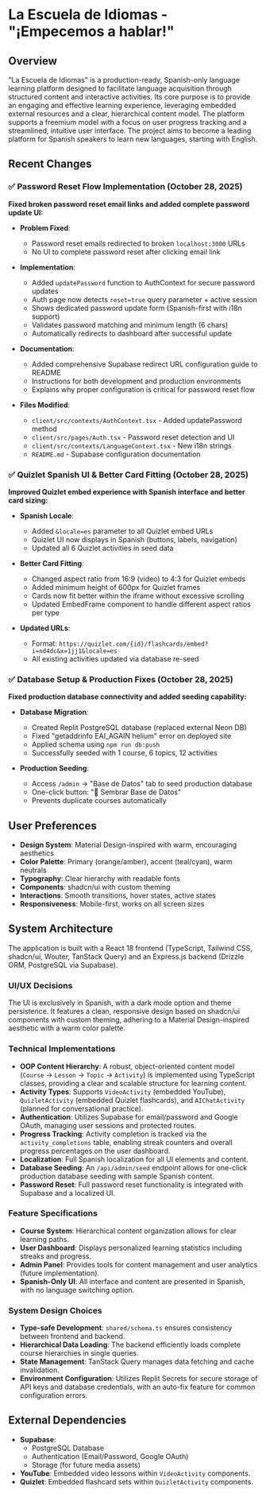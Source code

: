 # La Escuela de Idiomas - "¡Empecemos a hablar!"

## Overview

"La Escuela de Idiomas" is a production-ready, Spanish-only language learning platform designed to facilitate language acquisition through structured content and interactive activities. Its core purpose is to provide an engaging and effective learning experience, leveraging embedded external resources and a clear, hierarchical content model. The platform supports a freemium model with a focus on user progress tracking and a streamlined, intuitive user interface. The project aims to become a leading platform for Spanish speakers to learn new languages, starting with English.

## Recent Changes

### ✅ Password Reset Flow Implementation (October 28, 2025)
**Fixed broken password reset email links and added complete password update UI:**

- **Problem Fixed**:
  - Password reset emails redirected to broken `localhost:3000` URLs
  - No UI to complete password reset after clicking email link

- **Implementation**:
  - Added `updatePassword` function to AuthContext for secure password updates
  - Auth page now detects `reset=true` query parameter + active session
  - Shows dedicated password update form (Spanish-first with i18n support)
  - Validates password matching and minimum length (6 chars)
  - Automatically redirects to dashboard after successful update

- **Documentation**:
  - Added comprehensive Supabase redirect URL configuration guide to README
  - Instructions for both development and production environments
  - Explains why proper configuration is critical for password reset flow

- **Files Modified**:
  - `client/src/contexts/AuthContext.tsx` - Added updatePassword method
  - `client/src/pages/Auth.tsx` - Password reset detection and UI
  - `client/src/contexts/LanguageContext.tsx` - New i18n strings
  - `README.md` - Supabase configuration documentation

### ✅ Quizlet Spanish UI & Better Card Fitting (October 28, 2025)
**Improved Quizlet embed experience with Spanish interface and better card sizing:**

- **Spanish Locale**:
  - Added `&locale=es` parameter to all Quizlet embed URLs
  - Quizlet UI now displays in Spanish (buttons, labels, navigation)
  - Updated all 6 Quizlet activities in seed data

- **Better Card Fitting**:
  - Changed aspect ratio from 16:9 (video) to 4:3 for Quizlet embeds
  - Added minimum height of 600px for Quizlet frames
  - Cards now fit better within the iframe without excessive scrolling
  - Updated EmbedFrame component to handle different aspect ratios per type

- **Updated URLs**:
  - Format: `https://quizlet.com/{id}/flashcards/embed?i=nd4dc&x=1jj1&locale=es`
  - All existing activities updated via database re-seed

### ✅ Database Setup & Production Fixes (October 28, 2025)
**Fixed production database connectivity and added seeding capability:**

- **Database Migration**:
  - Created Replit PostgreSQL database (replaced external Neon DB)
  - Fixed "getaddrinfo EAI_AGAIN helium" error on deployed site
  - Applied schema using `npm run db:push`
  - Successfully seeded with 1 course, 6 topics, 12 activities

- **Production Seeding**:
  - Access `/admin` → "Base de Datos" tab to seed production database
  - One-click button: "🌱 Sembrar Base de Datos"
  - Prevents duplicate courses automatically

## User Preferences

- **Design System**: Material Design-inspired with warm, encouraging aesthetics
- **Color Palette**: Primary (orange/amber), accent (teal/cyan), warm neutrals
- **Typography**: Clear hierarchy with readable fonts
- **Components**: shadcn/ui with custom theming
- **Interactions**: Smooth transitions, hover states, active states
- **Responsiveness**: Mobile-first, works on all screen sizes

## System Architecture

The application is built with a React 18 frontend (TypeScript, Tailwind CSS, shadcn/ui, Wouter, TanStack Query) and an Express.js backend (Drizzle ORM, PostgreSQL via Supabase).

### UI/UX Decisions
The UI is exclusively in Spanish, with a dark mode option and theme persistence. It features a clean, responsive design based on shadcn/ui components with custom theming, adhering to a Material Design-inspired aesthetic with a warm color palette.

### Technical Implementations
- **OOP Content Hierarchy**: A robust, object-oriented content model (`Course` → `Lesson` → `Topic` → `Activity`) is implemented using TypeScript classes, providing a clear and scalable structure for learning content.
- **Activity Types**: Supports `VideoActivity` (embedded YouTube), `QuizletActivity` (embedded Quizlet flashcards), and `AIChatActivity` (planned for conversational practice).
- **Authentication**: Utilizes Supabase for email/password and Google OAuth, managing user sessions and protected routes.
- **Progress Tracking**: Activity completion is tracked via the `activity_completions` table, enabling streak counters and overall progress percentages on the user dashboard.
- **Localization**: Full Spanish localization for all UI elements and content.
- **Database Seeding**: An `/api/admin/seed` endpoint allows for one-click production database seeding with sample Spanish content.
- **Password Reset**: Full password reset functionality is integrated with Supabase and a localized UI.

### Feature Specifications
- **Course System**: Hierarchical content organization allows for clear learning paths.
- **User Dashboard**: Displays personalized learning statistics including streaks and progress.
- **Admin Panel**: Provides tools for content management and user analytics (future implementation).
- **Spanish-Only UI**: All interface and content are presented in Spanish, with no language switching option.

### System Design Choices
- **Type-safe Development**: `shared/schema.ts` ensures consistency between frontend and backend.
- **Hierarchical Data Loading**: The backend efficiently loads complete course hierarchies in single queries.
- **State Management**: TanStack Query manages data fetching and cache invalidation.
- **Environment Configuration**: Utilizes Replit Secrets for secure storage of API keys and database credentials, with an auto-fix feature for common configuration errors.

## External Dependencies

- **Supabase**:
    - PostgreSQL Database
    - Authentication (Email/Password, Google OAuth)
    - Storage (for future media assets)
- **YouTube**: Embedded video lessons within `VideoActivity` components.
- **Quizlet**: Embedded flashcard sets within `QuizletActivity` components.